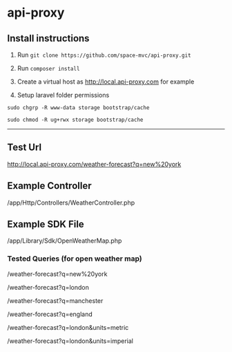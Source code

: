 # api-proxy

## Install instructions

1) Run ```git clone https://github.com/space-mvc/api-proxy.git```

2) Run ```composer install```

3) Create a virtual host as http://local.api-proxy.com for example 

4) Setup laravel folder permissions

```sudo chgrp -R www-data storage bootstrap/cache```

```sudo chmod -R ug+rwx storage bootstrap/cache```

--------------------------------------

## Test Url

http://local.api-proxy.com/weather-forecast?q=new%20york

## Example Controller 

/app/Http/Controllers/WeatherController.php

## Example SDK File

/app/Library/Sdk/OpenWeatherMap.php

### Tested Queries (for open weather map)

/weather-forecast?q=new%20york

/weather-forecast?q=london

/weather-forecast?q=manchester

/weather-forecast?q=england

/weather-forecast?q=london&units=metric

/weather-forecast?q=london&units=imperial
